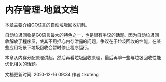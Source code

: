 # 内存管理-地鼠文档

本章主要介绍GO语言的自动垃圾回收机制。

自动垃圾回收是GO语言最大的特色之一，也是很有争议的话题。因为自动垃圾回收解放了程序员，使其不用担心内存泄露的问题，争议在于垃圾回收的性能，在某些应用场景下垃圾回收会暂时停止程序运行。

本章从内存分配原理讲起，然后再看垃圾回收原理，最后再聊一些与垃圾回收性能优化相关的话题。

文档更新时间: 2020-12-16 09:34   作者：kuteng

